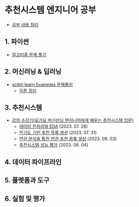 # 추천시스템 엔지니어 공부
- [공부 내용 정리](https://ahnmunju.notion.site/ec5b6536ade243e9b7f2e014a126012d?pvs=4)

## 1. 파이썬
- [알고리즘 문제 풀기](./python/)

## 2. 머신러닝 & 딥러닝
- [scikit-learn Examples 문제풀이](https://scikit-learn.org/stable/auto_examples/index.html)
    - [이론 정리](https://ahnmunju.notion.site/scikit-learn-422a357c4ef644f9939718e817c259d9?pvs=4)

## 3. 추천시스템
- [강의 수강기(요기요 머신러닝 엔지니어에게 배우는 추천시스템 입문)](./class101/)
    - [데이터 전처리와 EDA](./class101/230728_MovieLens_데이터_전처리_및_EDA.ipynb) (2023. 07. 28)
    - [인기도 기반 추천 목록 생성](./class101/230728-31_인기도%20기반%20추천%20목록%20생성.ipynb) (2023. 07. 31)
    - [연관 분석을 통한 연관 추천 목록 생성](./class101/230803_연관%20분석을%20통한%20연관%20추천%20목록%20생성.ipynb) (2023. 08. 03)
    - [추천시스템 성능 평가](./class101/230804_추천시스템_성능_평가.ipynb) (2023. 08. 04)

## 4. 데이터 파이프라인

## 5. 플렛폼과 도구

## 6. 실험 및 평가